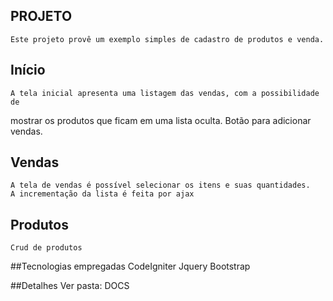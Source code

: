 ## PROJETO
    Este projeto provê um exemplo simples de cadastro de produtos e venda.

## Início
    A tela inicial apresenta uma listagem das vendas, com a possibilidade de 
mostrar os produtos que ficam em uma lista oculta.
    Botão para adicionar vendas.

## Vendas
    A tela de vendas é possível selecionar os itens e suas quantidades. 
    A incrementação da lista é feita por ajax

## Produtos
    Crud de produtos

##Tecnologias empregadas
    CodeIgniter
    Jquery
    Bootstrap
    
##Detalhes
    Ver pasta: DOCS